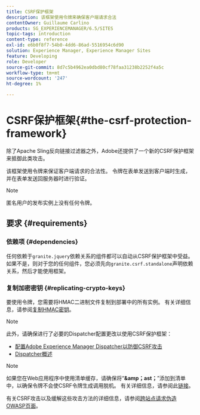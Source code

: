 ```yaml
---
title: CSRF保护框架
description: 该框架使用令牌来确保客户端请求合法
contentOwner: Guillaume Carlino
products: SG_EXPERIENCEMANAGER/6.5/SITES
topic-tags: introduction
content-type: reference
exl-id: e6b0f8f7-54b0-4dd6-86ad-5516954c6d90
solution: Experience Manager, Experience Manager Sites
feature: Developing
role: Developer
source-git-commit: 8d7c5b4962ea0dbd80cf78faa31238b2252f4a5c
workflow-type: tm+mt
source-wordcount: '247'
ht-degree: 1%

---
```


# CSRF保护框架{#the-csrf-protection-framework}

除了Apache Sling反向链接过滤器之外，Adobe还提供了一个新的CSRF保护框架来抵御此类攻击。

该框架使用令牌来保证客户端请求的合法性。 令牌在表单发送到客户端时生成，并在表单发送回服务器时进行验证。

>[!NOTE]
>
>匿名用户的发布实例上没有任何令牌。

## 要求 {#requirements}

### 依赖项 {#dependencies}

任何依赖于`granite.jquery`依赖关系的组件都可以自动从CSRF保护框架中受益。 如果不是，则对于您的任何组件，您必须先向`granite.csrf.standalone`声明依赖关系，然后才能使用框架。

### 复制加密密钥 {#replicating-crypto-keys}

要使用令牌，您需要将HMAC二进制文件复制到部署中的所有实例。 有关详细信息，请参阅[复制HMAC密钥](/help/sites-administering/encapsulated-token.md#replicating-the-hmac-key)。

>[!NOTE]
>
>此外，请确保进行了必要的Dispatcher配置更改以使用CSRF保护框架：
>
>* [配置Adobe Experience Manager Dispatcher以防御CSRF攻击](https://experienceleague.adobe.com/en/docs/experience-manager-dispatcher/using/configuring/configuring-dispatcher-to-prevent-csrf)
>* [Dispatcher概述](https://experienceleague.adobe.com/zh-hans/docs/experience-manager-dispatcher/using/dispatcher)

>[!NOTE]
>
>如果您在Web应用程序中使用清单缓存，请确保将“**&amp;amp；ast；**”添加到清单中，以确保令牌不会使CSRF令牌生成调用脱机。 有关详细信息，请参阅此[链接](https://www.w3.org/TR/offline-webapps/)。
>
>有关CSRF攻击以及缓解这些攻击方法的详细信息，请参阅[跨站点请求伪造OWASP页面](https://owasp.org/www-community/attacks/csrf)。
